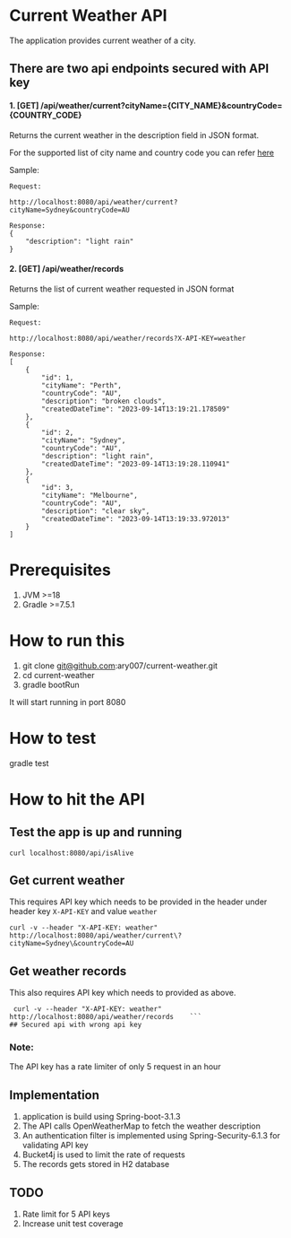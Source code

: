 
# Current Weather API
The application provides current weather of a city.

## There are two api endpoints secured with API key
#### 1. [GET] /api/weather/current\?cityName={CITY_NAME}&countryCode={COUNTRY_CODE} 

Returns the current weather in the description field in JSON format. 
 
For the supported list of city name and country code you can refer [here](http://bulk.openweathermap.org/sample/)

Sample:
```
Request:

http://localhost:8080/api/weather/current?cityName=Sydney&countryCode=AU

Response:  
{
    "description": "light rain"
}
```    

#### 2. [GET] /api/weather/records

Returns the list of current weather requested in JSON format

Sample:
```
Request:

http://localhost:8080/api/weather/records?X-API-KEY=weather

Response:  
[
    {
        "id": 1,
        "cityName": "Perth",
        "countryCode": "AU",
        "description": "broken clouds",
        "createdDateTime": "2023-09-14T13:19:21.178509"
    },
    {
        "id": 2,
        "cityName": "Sydney",
        "countryCode": "AU",
        "description": "light rain",
        "createdDateTime": "2023-09-14T13:19:28.110941"
    },
    {
        "id": 3,
        "cityName": "Melbourne",
        "countryCode": "AU",
        "description": "clear sky",
        "createdDateTime": "2023-09-14T13:19:33.972013"
    }
]
``` 
# Prerequisites
1. JVM >=18
2. Gradle >=7.5.1

# How to run this
1. git clone git@github.com:ary007/current-weather.git
2. cd current-weather 
3. gradle bootRun 

It will start running in port 8080

# How to test
gradle test

# How to hit the API

## Test the app is up and running
  ``` 
  curl localhost:8080/api/isAlive   
  ```

## Get current weather 
This requires API key which needs to be provided in the header under header key `X-API-KEY` and value `weather`
  ``` 
  curl -v --header "X-API-KEY: weather" http://localhost:8080/api/weather/current\?cityName=Sydney\&countryCode=AU
  ```
## Get weather records
This also requires API key which needs to provided as above.
  ``` 
   curl -v --header "X-API-KEY: weather" http://localhost:8080/api/weather/records    ```
## Secured api with wrong api key
 ```
 ### Note:
The API key has a rate limiter of only 5 request in an hour

## Implementation
1. application is build using Spring-boot-3.1.3
2. The API calls OpenWeatherMap to fetch the weather description 
3. An authentication filter is implemented using Spring-Security-6.1.3 for validating API key 
4. Bucket4j is used to limit the rate of requests 
5. The records gets stored in H2 database

## TODO
1. Rate limit for 5 API keys
2. Increase unit test coverage
